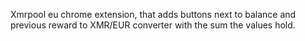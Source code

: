 Xmrpool eu chrome extension, that adds buttons next to balance and previous reward to XMR/EUR converter with the sum the values hold.
